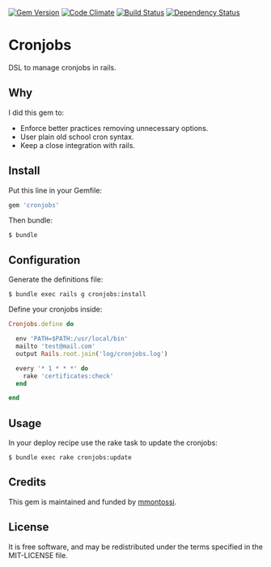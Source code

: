 [![Gem Version](https://badge.fury.io/rb/cronjobs.svg)](http://badge.fury.io/rb/cronjobs)
[![Code Climate](https://codeclimate.com/github/mmontossi/cronjobs/badges/gpa.svg)](https://codeclimate.com/github/mmontossi/cronjobs)
[![Build Status](https://travis-ci.org/mmontossi/cronjobs.svg)](https://travis-ci.org/mmontossi/cronjobs)
[![Dependency Status](https://gemnasium.com/mmontossi/cronjobs.svg)](https://gemnasium.com/mmontossi/cronjobs)

# Cronjobs

DSL to manage cronjobs in rails.

## Why

I did this gem to:

- Enforce better practices removing unnecessary options.
- User plain old school cron syntax.
- Keep a close integration with rails.

## Install

Put this line in your Gemfile:
```ruby
gem 'cronjobs'
```

Then bundle:
```
$ bundle
```

## Configuration

Generate the definitions file:
```
$ bundle exec rails g cronjobs:install
```

Define your cronjobs inside:
```ruby
Cronjobs.define do

  env 'PATH=$PATH:/usr/local/bin'
  mailto 'test@mail.com'
  output Rails.root.join('log/cronjobs.log')

  every '* 1 * * *' do
    rake 'certificates:check'
  end

end
```

## Usage

In your deploy recipe use the rake task to update the cronjobs:
```
$ bundle exec rake cronjobs:update
```

## Credits

This gem is maintained and funded by [mmontossi](https://github.com/mmontossi).

## License

It is free software, and may be redistributed under the terms specified in the MIT-LICENSE file.
